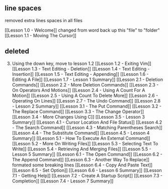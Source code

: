 ## line spaces
removed extra lines spaces in all files

[[Lesson 1.0 - Welcome]]
changed from word back up this "file" to "folder"
[[Lesson 1.1 - Moving The Cursor]]
## deleted
3. Using the down key, move to lesson 1.2
[[Lesson 1.2 - Exiting Vim]]
[[Lesson 1.3 - Text Editing - Deletion]]
[[Lesson 1.4 - Text Editing - Insertion]]
[[Lesson 1.5 - Text Editing - Appending]]
[[Lesson 1.6 - Editing A File]]
[[Lesson 1.7 - Lesson 1 Summary]]
[[Lesson 2.1 - Deletion Commands]]
[[Lesson 2.2 - More Deletion Commands]]
[[Lesson 2.3 - On Operators And Motions]]
[[Lesson 2.4 - Using A Count For A Motion]]
[[Lesson 2.5 - Using A Count To Delete More]]
[[Lesson 2.6 - Operating On Lines]]
[[Lesson 2.7 - The Undo Command]]
[[Lesson 2.8 - Lesson 2 Summary]]
[[Lesson 3.1 - The Put Command]]
[[Lesson 3.2 - The Replace Command]]
[[Lesson 3.3 - The Change Operator]]
[[Lesson 3.4 - More Changes Using C]]
[[Lesson 3.5 - Lesson 3 Summary]]
[[Lesson 4.1 - Cursor Location And File Status]]
[[Lesson 4.2 - The Search Command]]
[[Lesson 4.3 - Matching Parentheses Search]]
[[Lesson 4.4 - The Substitute Command]]
[[Lesson 4.5 - Lesson 4 Summary]]
[[Lesson 5.1 - How To Execute An External Command]]
[[Lesson 5.2 - More On Writing Files]]
[[Lesson 5.3 - Selecting Text To Write]]
[[Lesson 5.4 - Retrieving And Merging Files]]
[[Lesson 5.5 - Lesson 5 Summary]]
[[Lesson 6.1 - The Open Command]]
[[Lesson 6.2 - The Append Command]]
[[Lesson 6.3 - Another Way To Replace]]
formated some breaking lines
[[Lesson 6.4 - Copy And Paste Text]]
[[Lesson 6.5 - Set Option]]
[[Lesson 6.6 - Lesson 6 Summary]]
[[Lesson 7.1 - Getting Help]]
[[Lesson 7.2 - Create A Startup Script]]
[[Lesson 7.3 - Completion]]
[[Lesson 7.4 - Lesson 7 Summary]]